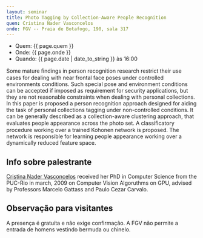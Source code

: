 ```yaml
---
layout: seminar
title: Photo Tagging by Collection-Aware People Recognition
quem: Cristina Nader Vasconcelos
onde: FGV -- Praia de Botafogo, 190, sala 317
---
```


- Quem:  {{ page.quem }}
- Onde:  {{ page.onde }}
- Quando: {{ page.date | date_to_string }} às 16:00

Some mature ﬁndings in person recognition research restrict their use
cases for dealing with near frontal face poses under controlled
environments conditions. Such special pose and environment conditions
can be accepted if imposed as requirement for security applications,
but they are not reasonable constraints when dealing with personal
collections. In this paper is proposed a person recognition approach
designed for aiding the task of personal collections tagging under
non-controlled conditions. It can be generally described as a
collection-aware clustering approach, that evaluates people appearance
across the photo set. A classiﬁcatory procedure working over a trained
Kohonen network is proposed. The network is responsible for learning
people appearance working over a dynamically reduced feature space.

## Info sobre palestrante

[Cristina Nader Vasconcelos](http://sites.google.com/site/crisnv/)
received her PhD in Computer Science from the PUC-Rio in march, 2009
on Computer Vision Algoruthms on GPU, advised by Professors Marcelo
Gattass and Paulo Cezar Carvalo.

## Observação para visitantes

A presença é gratuíta e não exige confirmação. A FGV não permite a
entrada de homens vestindo bermuda ou chinelo.
